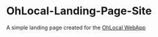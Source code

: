 # OhLocal-Landing-Page-Site
A simple landing page created for the [OhLocal WebApp](https://ohlocal.in)
